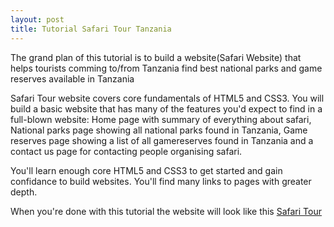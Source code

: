 ```yaml
---
layout: post
title: Tutorial Safari Tour Tanzania
---
```


The grand plan of this tutorial is to build a website(Safari Website) that helps tourists comming to/from Tanzania find best national parks and game reserves available in Tanzania

Safari Tour website covers core fundamentals of HTML5 and CSS3. You will build a basic website that has many of the features you'd expect to find in a full-blown website: Home page with summary of everything about safari, National parks page showing all national parks found in Tanzania, Game reserves page showing a list of all gamereserves found in Tanzania and a contact us page for contacting people organising safari.

You'll learn enough core HTML5 and CSS3 to get started and gain confidance to build websites. You'll find many links to pages with greater depth.

When you're done with this tutorial the website will look like this [Safari Tour](https://safari.neocities.org/)
